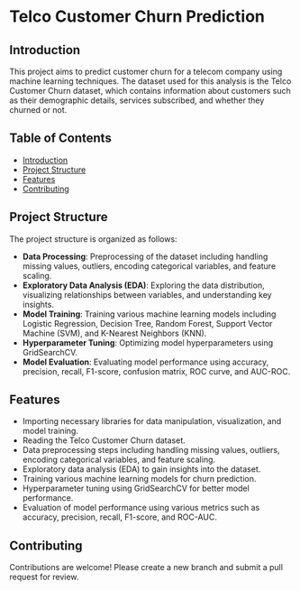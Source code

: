 # Telco Customer Churn Prediction

## Introduction

This project aims to predict customer churn for a telecom company using machine learning techniques. The dataset used for this analysis is the Telco Customer Churn dataset, which contains information about customers such as their demographic details, services subscribed, and whether they churned or not.

## Table of Contents

- [Introduction](#introduction)
- [Project Structure](#project-structure)
- [Features](#features)
- [Contributing](#contributing)


## Project Structure

The project structure is organized as follows:

- **Data Processing**: Preprocessing of the dataset including handling missing values, outliers, encoding categorical variables, and feature scaling.
- **Exploratory Data Analysis (EDA)**: Exploring the data distribution, visualizing relationships between variables, and understanding key insights.
- **Model Training**: Training various machine learning models including Logistic Regression, Decision Tree, Random Forest, Support Vector Machine (SVM), and K-Nearest Neighbors (KNN).
- **Hyperparameter Tuning**: Optimizing model hyperparameters using GridSearchCV.
- **Model Evaluation**: Evaluating model performance using accuracy, precision, recall, F1-score, confusion matrix, ROC curve, and AUC-ROC.


## Features

- Importing necessary libraries for data manipulation, visualization, and model training.
- Reading the Telco Customer Churn dataset.
- Data preprocessing steps including handling missing values, outliers, encoding categorical variables, and feature scaling.
- Exploratory data analysis (EDA) to gain insights into the dataset.
- Training various machine learning models for churn prediction.
- Hyperparameter tuning using GridSearchCV for better model performance.
- Evaluation of model performance using various metrics such as accuracy, precision, recall, F1-score, and ROC-AUC.


## Contributing

Contributions are welcome! Please create a new branch and submit a pull request for review.



